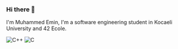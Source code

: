 ### Hi there 👋

I'm Muhammed Emin, I'm a software engineering student in Kocaeli University and 42 Ecole.

![C++](https://img.shields.io/badge/-C++-00599C?style=flat-square&logo=c%2B%2B&logoColor=white)
![C](https://img.shields.io/badge/-C++-00599C?style=flat-square&logo=c%2B%2B&logoColor=white)



